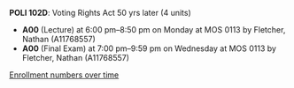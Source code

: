 **POLI 102D**: Voting Rights Act 50 yrs later (4 units)

- **A00** (Lecture) at 6:00 pm–8:50 pm on Monday at MOS 0113 by Fletcher, Nathan (A11768557)
- **A00** (Final Exam) at 7:00 pm–9:59 pm on Wednesday at MOS 0113 by Fletcher, Nathan (A11768557)

[Enrollment numbers over time](./POLI102D.tsv)
